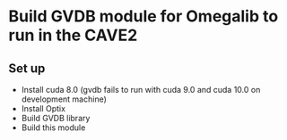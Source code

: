 # Build GVDB module for Omegalib to run in the CAVE2

## Set up

- Install cuda 8.0 (gvdb fails to run with cuda 9.0 and cuda 10.0 on development machine)
- Install Optix
- Build GVDB library
- Build this module

